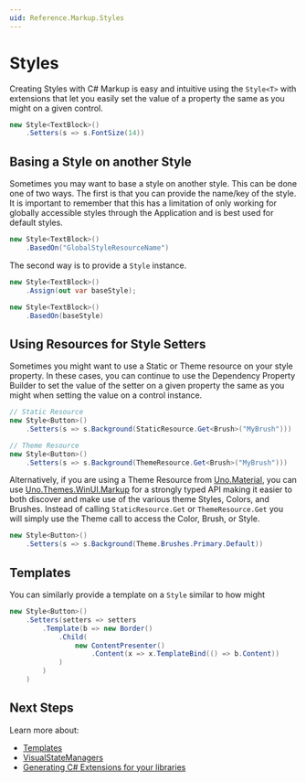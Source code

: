 ```yaml
---
uid: Reference.Markup.Styles
---
```

# Styles

Creating Styles with C# Markup is easy and intuitive using the `Style<T>` with extensions that let you easily set the value of a property the same as you might on a given control.

```cs
new Style<TextBlock>()
	.Setters(s => s.FontSize(14))
```

## Basing a Style on another Style

Sometimes you may want to base a style on another style. This can be done one of two ways. The first is that you can provide the name/key of the style. It is important to remember that this has a limitation of only working for globally accessible styles through the Application and is best used for default styles.

```cs
new Style<TextBlock>()
	.BasedOn("GlobalStyleResourceName")
```

The second way is to provide a `Style` instance.

```cs
new Style<TextBlock>()
	.Assign(out var baseStyle);

new Style<TextBlock>()
	.BasedOn(baseStyle)
```

## Using Resources for Style Setters

Sometimes you might want to use a Static or Theme resource on your style property. In these cases, you can continue to use the Dependency Property Builder to set the value of the setter on a given property the same as you might when setting the value on a control instance.

```cs
// Static Resource
new Style<Button>()
	.Setters(s => s.Background(StaticResource.Get<Brush>("MyBrush")))

// Theme Resource
new Style<Button>()
	.Setters(s => s.Background(ThemeResource.Get<Brush>("MyBrush")))
```

Alternatively, if you are using a Theme Resource from [Uno.Material](xref:uno.themes.material.getstarted), you can use [Uno.Themes.WinUI.Markup](https://www.nuget.org/packages/Uno.Themes.WinUI.Markup) for a strongly typed API making it easier to both discover and make use of the various theme Styles, Colors, and Brushes. Instead of calling `StaticResource.Get` or `ThemeResource.Get` you will simply use the Theme call to access the Color, Brush, or Style.

```cs
new Style<Button>()
	.Setters(s => s.Background(Theme.Brushes.Primary.Default))
```

## Templates

You can similarly provide a template on a `Style` similar to how might

```cs
new Style<Button>()
	.Setters(setters => setters
		.Template(b => new Border()
			.Child(
				new ContentPresenter()
					.Content(x => x.TemplateBind(() => b.Content))
			)
		)
	)
```

## Next Steps

Learn more about:

- [Templates](xref:Reference.Markup.Templates)
- [VisualStateManagers](xref:Reference.Markup.VisualStateManager)
- [Generating C# Extensions for your libraries](xref:Reference.Markup.GeneratingExtensions)
